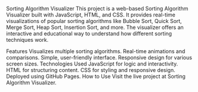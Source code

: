 Sorting Algorithm Visualizer
This project is a web-based Sorting Algorithm Visualizer built with JavaScript, HTML, and CSS. It provides real-time visualizations of popular sorting algorithms like Bubble Sort, Quick Sort, Merge Sort, Heap Sort, Insertion Sort, and more. The visualizer offers an interactive and educational way to understand how different sorting techniques work.

Features
Visualizes multiple sorting algorithms.
Real-time animations and comparisons.
Simple, user-friendly interface.
Responsive design for various screen sizes.
Technologies Used
JavaScript for logic and interactivity.
HTML for structuring content.
CSS for styling and responsive design.
Deployed using GitHub Pages.
How to Use
Visit the live project at Sorting Algorithm Visualizer.
